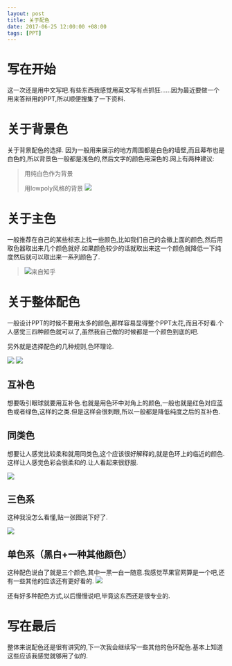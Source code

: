 ```yaml
---
layout: post
title: 关于配色
date: 2017-06-25 12:00:00 +08:00
tags: [PPT]
---
```


# 写在开始
这一次还是用中文写吧.有些东西我感觉用英文写有点抓狂......因为最近要做一个用来答辩用的PPT,所以顺便搜集了一下资料.
# 关于背景色
关于背景配色的选择. 因为一般用来展示的地方周围都是白色的墙壁,而且幕布也是白色的,所以背景色一般都是浅色的,然后文字的颜色用深色的.网上有两种建议:
> 用纯白色作为背景
>
> 用lowpoly风格的背景
> ![](https://pic2.zhimg.com/v2-a361cfe0b80bb0ccbd04b112893778ad_b.png)

# 关于主色
一般推荐在自己的某些标志上找一些颜色,比如我们自己的会徽上面的颜色,然后用取色器取出来几个颜色就好.如果颜色较少的话就取出来这一个颜色就降低一下纯度然后就可以取出来一系列颜色了.
> ![来自知乎](https://pic4.zhimg.com/v2-59b9a911f6b42a528d37b75e07d45f9f_b.png)

# 关于整体配色
一般设计PPT的时候不要用太多的颜色,那样容易显得整个PPT太花,而且不好看.个人感觉三四种颜色就可以了,虽然我自己做的时候都是一个颜色到底的吧.

另外就是选择配色的几种规则,色环理论.

![](http://softlab.sdut.edu.cn/blog/yinjunbo/wp-content/uploads/sites/16/2017/06/色环.jpg)
![](http://softlab.sdut.edu.cn/blog/yinjunbo/wp-content/uploads/sites/16/2017/06/色环2.jpg)

## 互补色
想要吸引眼球就要用互补色.也就是用色环中对角上的颜色,一般也就是红色对应蓝色或者绿色,这样的之类.但是这样会很刺眼,所以一般都是降低纯度之后的互补色.

## 同类色
想要让人感觉比较柔和就用同类色,这个应该很好解释的,就是色环上的临近的颜色.这样让人感觉色彩会很柔和的.让人看起来很舒服.

![](http://softlab.sdut.edu.cn/blog/yinjunbo/wp-content/uploads/sites/16/2017/06/同类色_例子.jpg)

## 三色系
这种我没怎么看懂,贴一张图说下好了.

![](http://softlab.sdut.edu.cn/blog/yinjunbo/wp-content/uploads/sites/16/2017/06/三色系_玉米.jpg)

## 单色系（黑白+一种其他颜色）
这种配色说白了就是三个颜色,其中一黑一白一随意.我感觉苹果官网算是一个吧,还有一些其他的应该还有更好看的.
![](http://softlab.sdut.edu.cn/blog/yinjunbo/wp-content/uploads/sites/16/2017/06/苹果2.jpg)

还有好多种配色方式,以后慢慢说吧,毕竟这东西还是很专业的.

# 写在最后
整体来说配色还是很有讲究的,下一次我会继续写一些其他的色环配色.基本上知道这些应该我感觉就够用了似的.
